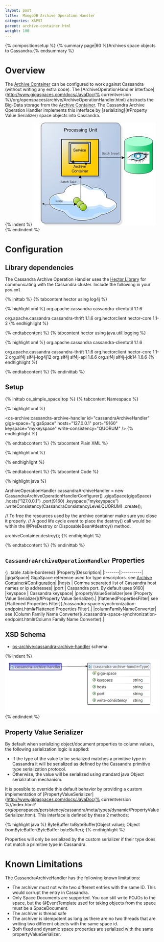```yaml
---
layout: post
title:  MongoDB Archive Operation Handler
categories: XAP97
parent: archive-container.html
weight: 100
---
```


{% compositionsetup %}
{% summary page|60 %}Archives space objects to Cassandra.{% endsummary %}

# Overview

The [Archive Container](./archive-container.html) can be configured to work against Cassandra (without writing any extra code). The [ArchiveOperationHandler interface](http://www.gigaspaces.com/docs/JavaDoc{% currentversion %}/org/openspaces/archive/ArchiveOperationHandler.html) abstracts the Big-Data storage from the [Archive Container](./archive-container.html). The Cassandra Archive Operation Handler implements this interface by [serializing](#Property Value Serializer) space objects into Cassandra.

{% indent %}
![archive-container-cassandra.jpg](/attachment_files/archive-container-cassandra.jpg)
{% endindent %}

# Configuration

## Library dependencies

The Cassandra Archive Operation Handler uses the [Hector Library](http://hector-client.github.com/hector/build/html/index.html) for communicating with the Cassandra cluster.
Include the following in your `pom.xml`

{% inittab %}
{% tabcontent hector using log4j %}

{% highlight xml %}
<dependency>
    <groupId>org.apache.cassandra</groupId>
    <artifactId>cassandra-clientutil</artifactId>
    <version>1.1.6</version>
</dependency>

<dependency>
    <groupId>org.apache.cassandra</groupId>
    <artifactId>cassandra-thrift</artifactId>
    <version>1.1.6</version>
</dependency>

<dependency>
    <groupId>org.hectorclient</groupId>
    <artifactId>hector-core</artifactId>
    <version>1.1-2</version>
</dependency>
{% endhighlight %}

{% endtabcontent %}
{% tabcontent hector using java.util.logging %}

{% highlight xml %}
<dependency>
    <groupId>org.apache.cassandra</groupId>
    <artifactId>cassandra-clientutil</artifactId>
    <version>1.1.6</version>
</dependency>

<dependency>
    <groupId>org.apache.cassandra</groupId>
    <artifactId>cassandra-thrift</artifactId>
    <version>1.1.6</version>
</dependency>

<dependency>
    <groupId>org.hectorclient</groupId>
    <artifactId>hector-core</artifactId>
    <version>1.1-2</version>
    <exclusions>
        <exclusion>
	    <groupId>org.slf4j</groupId>
	    <artifactId>slf4j-log4j12</artifactId>
	</exclusion>
    </exclusions>
</dependency>

<dependency>
    <groupId>org.slf4j</groupId>
    <artifactId>slf4j-api</artifactId>
    <version>1.6.6</version>
</dependency>
<dependency>
    <groupId>org.slf4j</groupId>
    <artifactId>slf4j-jdk14</artifactId>
    <version>1.6.6</version>
</dependency>
{% endhighlight %}

{% endtabcontent %}
{% endinittab %}

## Setup

{% inittab os_simple_space|top %}
{% tabcontent Namespace %}

{% highlight xml %}

<os-archive:cassandra-archive-handler id="cassandraArchiveHandler"
  giga-space="gigaSpace"
  hosts="127.0.0.1"
  port="9160"
  keyspace="mykeyspace"
  write-consistency="QUORUM"
/>
{% endhighlight %}

{% endtabcontent %}
{% tabcontent Plain XML %}

{% highlight xml %}

<bean id="cassandraArchiveHandler" class="org.openspaces.persistency.cassandra.archive.CassandraArchiveOperationHandler">
	<property name="gigaSpace" ref="gigaSpace"/>
	<property name="hosts" value="127.0.0.1" />
	<property name="port" value="9160" />
	<property name="keyspace" value="mykeyspace" />
	<property name="writeConsistency" value="QUORUM" />
</bean>
{% endhighlight %}

{% endtabcontent %}
{% tabcontent Code %}

{% highlight java %}

ArchiveOperationHandler cassandraArchiveHandler =
    new CassandraArchiveOperationHandlerConfigurer()
    .gigaSpace(gigaSpace)
    .hosts("127.0.0.1")
    .port(9160)
    .keyspace("mykeyspace")
    .writeConsistency(CassandraConsistencyLevel.QUORUM)
    .create();

// To free the resources used by the archive container make sure you close it properly.
// A good life cycle event to place the destroy() call would be within the @PreDestroy or DisposableBean#destroy() method.

archiveContainer.destroy();
{% endhighlight %}

{% endtabcontent %}
{% endinittab %}

## `CassandraArchiveOperationHandler` Properties

{: .table .table-bordered}
|Property|Description|
|:-------|:----------|
|gigaSpace| GigaSpace reference used for type descriptors. see [Archive Container#Configuration](./archive-container.html#Configuration)|
|hosts | Comma separated list of Cassandra host names or ip addresses|
|port | Cassandra port. By default uses 9160|
|keyspace | Cassandra keyspace|
|propertyValueSerializer|see [Property Value Serializer](#Property Value Serializer).|
|flattenedPropertiesFilter| see [Flattened Properties Filter](./cassandra-space-synchronization-endpoint.html#Flattened Properties Filter).|
|columnFamilyNameConverter| see [Column Family Name Converter](./cassandra-space-synchronization-endpoint.html#Column Family Name Converter).|

## XSD Schema

- <os-archive:cassandra-archive-handler> schema:

{% indent %}
![cassandra-archive-handler-schema-9-1-1.png](/attachment_files/cassandra-archive-handler-schema-9-1-1.png)
{% endindent %}

## Property Value Serializer

By default when serializing object/document properties to column values, the following serialization logic is applied:

- If the type of the value to be serialized matches a primitive type in Cassandra it will be serialized as defined by the Cassandra primitive type serialization protocol.
- Otherwise, the value will be serialized using standard java Object serialization mechanism.

It is possible to override this default behavior by providing a custom implementation of [PropertyValueSerializer](http://www.gigaspaces.com/docs/JavaDoc{% currentversion %}/index.html?org/openspaces/persistency/cassandra/meta/types/dynamic/PropertyValueSerializer.html).
This interface is defined by these 2 methods:

{% highlight java %}
ByteBuffer toByteBuffer(Object value);
Object fromByteBuffer(ByteBuffer byteBuffer);
{% endhighlight %}

Properties will only be serialized by the custom serializer if their type does not match a primitive type in Cassandra.

# Known Limitations

The CassandraArchiveHandler has the following known limitations:
 *  The archiver must not write two different entries with the same ID. This would corrupt the entry in Cassandra.
 *  Only Space Documents are supported. You can still write POJOs to the space, but the @EventTemplate used for taking objects from the space must be a SpaceDocument.
 *  The archiver is thread safe
 *  The archiver is idempotent as long as there are no two threads that are writing two different objects with the same space id.
 *  Both fixed and dynamic space properties are serialized with the same propertyValueSerializer.

